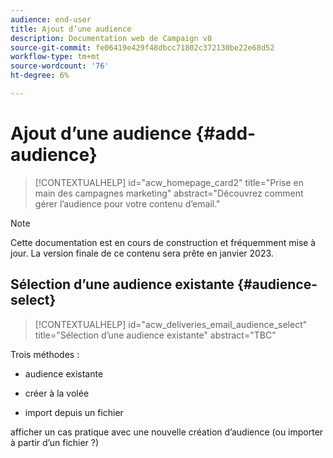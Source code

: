 ```yaml
---
audience: end-user
title: Ajout d’une audience
description: Documentation web de Campaign v8
source-git-commit: fe06419e429f48dbcc71802c372130be22e68d52
workflow-type: tm+mt
source-wordcount: '76'
ht-degree: 6%

---
```


# Ajout d’une audience {#add-audience}

>[!CONTEXTUALHELP]
>id="acw_homepage_card2"
>title="Prise en main des campagnes marketing"
>abstract="Découvrez comment gérer l’audience pour votre contenu d’email."

>[!NOTE]
>
>Cette documentation est en cours de construction et fréquemment mise à jour. La version finale de ce contenu sera prête en janvier 2023.

<!--
Audience only created for the delivery, not available later-->

## Sélection d’une audience existante {#audience-select}

>[!CONTEXTUALHELP]
>id="acw_deliveries_email_audience_select"
>title="Sélection d’une audience existante"
>abstract="TBC"

Trois méthodes :
* audience existante

<!--
Campaign or AEP Audiences
-->
* créer à la volée

<!--
query like AEP segment builder (same component with campaign data)
-->
* import depuis un fichier

afficher un cas pratique avec une nouvelle création d’audience (ou importer à partir d’un fichier ?)

<!--
control groups like acc: exract, random, based on attribute
-->